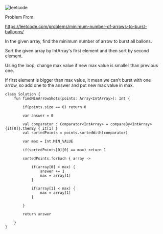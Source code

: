 ![leetcode](https://user-images.githubusercontent.com/77060863/210682408-186ac3f4-ed1d-4250-9af4-613bc8a78d35.PNG)

Problem From.

https://leetcode.com/problems/minimum-number-of-arrows-to-burst-balloons/

In the given array, find the minimum number of arrow to burst all ballons.

Sort the given array by IntArray's first element and then sort by second element.

Using the loop, change max value if new max value is smaller than previous one. 

If first element is bigger than max value, it mean we can't burst with one arrow, so add one to the answer and put new max value in max.

```
class Solution {
    fun findMinArrowShots(points: Array<IntArray>): Int {
        
        if(points.size == 0) return 0
        
        var answer = 0
        
        val comparator : Comparator<IntArray> = compareBy<IntArray> {it[0]}.thenBy { it[1] }
        val sortedPoints = points.sortedWith(comparator)
        
        var max = Int.MIN_VALUE
        
        if(sortedPoints[0][0] == max) return 1
        
        sortedPoints.forEach { array ->
            
            if(array[0] > max) {
                answer += 1
                max = array[1]
            }
            
            if(array[1] < max) {
                max = array[1]
            }

        }
        
        return answer

    }
}
```
